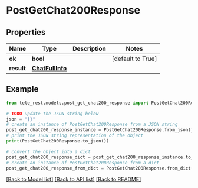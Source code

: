 # PostGetChat200Response


## Properties

Name | Type | Description | Notes
------------ | ------------- | ------------- | -------------
**ok** | **bool** |  | [default to True]
**result** | [**ChatFullInfo**](ChatFullInfo.md) |  | 

## Example

```python
from tele_rest.models.post_get_chat200_response import PostGetChat200Response

# TODO update the JSON string below
json = "{}"
# create an instance of PostGetChat200Response from a JSON string
post_get_chat200_response_instance = PostGetChat200Response.from_json(json)
# print the JSON string representation of the object
print(PostGetChat200Response.to_json())

# convert the object into a dict
post_get_chat200_response_dict = post_get_chat200_response_instance.to_dict()
# create an instance of PostGetChat200Response from a dict
post_get_chat200_response_from_dict = PostGetChat200Response.from_dict(post_get_chat200_response_dict)
```
[[Back to Model list]](../README.md#documentation-for-models) [[Back to API list]](../README.md#documentation-for-api-endpoints) [[Back to README]](../README.md)


